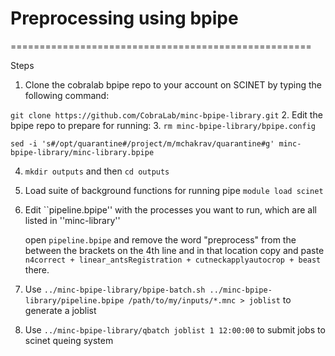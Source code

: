 # Preprocessing using bpipe
====================================================

Steps

1. Clone the cobralab bpipe repo to your account on SCINET by typing the following command:
 
  ``git clone https://github.com/CobraLab/minc-bpipe-library.git``
2. Edit the bpipe repo to prepare for running:
3. 
  ``rm minc-bpipe-library/bpipe.config``

  ``sed -i 's#/opt/quarantine#/project/m/mchakrav/quarantine#g' minc-bpipe-library/minc-library.bpipe``

4. ``mkdir outputs`` and then ``cd outputs``

5. Load suite of background functions for running pipe
   ``module load scinet``

6. Edit ``pipeline.bpipe'' with the processes you want to run, which are all listed in ''minc-library''
 
   open ``pipeline.bpipe`` and remove the word "preprocess" from the between the brackets on the 4th line and in that location copy and paste ``n4correct + linear_antsRegistration + cutneckapplyautocrop + beast`` there.
    
7. Use ``../minc-bpipe-library/bpipe-batch.sh ../minc-bpipe-library/pipeline.bpipe /path/to/my/inputs/*.mnc > joblist`` to generate a joblist

8. Use ``../minc-bpipe-library/qbatch joblist 1 12:00:00`` to submit jobs to scinet queing system

